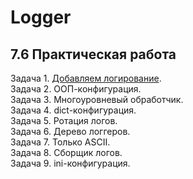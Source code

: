 # Logger
## 7.6 Практическая работа

Задача 1. [Добавляем логирование](https://github.com/wafflelios/Python-Advanced/tree/main/mod7/add_logging).<br>
Задача 2. ООП-конфигурация.<br>
Задача 3. Многоуровневый обработчик.<br>
Задача 4. dict-конфигурация.<br>
Задача 5. Ротация логов. <br>
Задача 6. Дерево логгеров. <br>
Задача 7. Только ASCII.<br>
Задача 8. Сборщик логов.<br>
Задача 9. ini-конфигурация.
